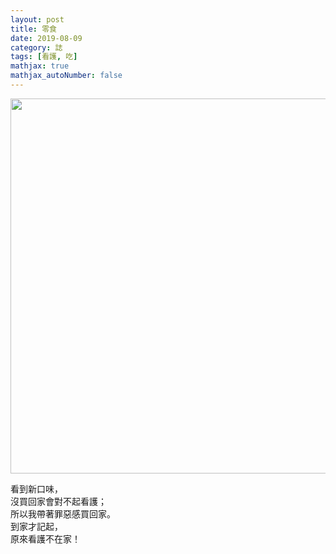 ```yaml
---
layout: post
title: 零食
date: 2019-08-09
category: 誌 
tags: [看護, 吃]
mathjax: true
mathjax_autoNumber: false
---
```


<img src="https://doltegg.github.io/blog/assets/images/2019/snack.jpg" style="width:600px"/>


看到新口味，<br />
沒買回家會對不起看護；<br />
所以我帶著罪惡感買回家。<br />
到家才記起，<br />
原來看護不在家！
